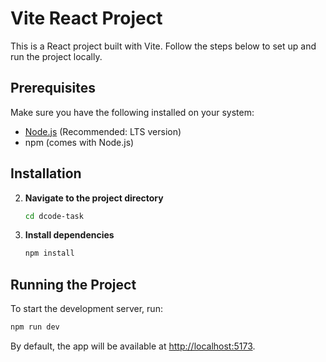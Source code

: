 # Vite React Project

This is a React project built with Vite. Follow the steps below to set up and run the project locally.

## Prerequisites

Make sure you have the following installed on your system:

- [Node.js](https://nodejs.org/) (Recommended: LTS version)
- npm (comes with Node.js)

## Installation

2. **Navigate to the project directory**  
   ```sh
   cd dcode-task
   ```  

3. **Install dependencies**  
   ```sh
   npm install
   ```  

## Running the Project

To start the development server, run:

```sh
npm run dev
```

By default, the app will be available at [http://localhost:5173](http://localhost:5173).



